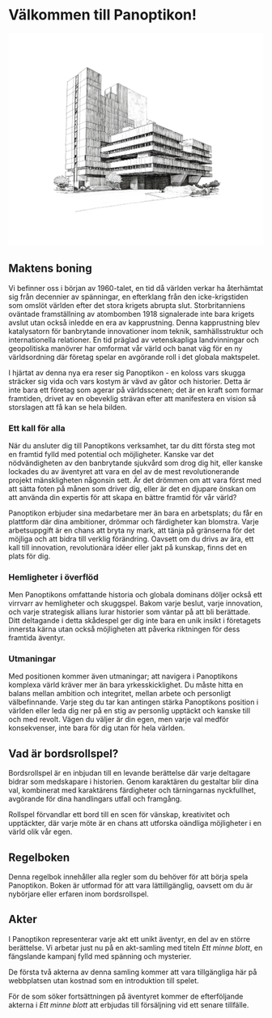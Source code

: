 # Välkommen till Panoptikon!

![Building](/resources/welcome-building-2.png)

## Maktens boning

Vi befinner oss i början av 1960-talet, en tid då världen verkar ha återhämtat sig från decennier av spänningar, en efterklang från den icke-krigstiden som omslöt världen efter det stora krigets abrupta slut. Storbritanniens oväntade framställning av atombomben 1918 signalerade inte bara krigets avslut utan också inledde en era av kapprustning. Denna kapprustning blev katalysatorn för banbrytande innovationer inom teknik, samhällsstruktur och internationella relationer. En tid präglad av vetenskapliga landvinningar och geopolitiska manövrer har omformat vår värld och banat väg för en ny världsordning där företag spelar en avgörande roll i det globala maktspelet.

I hjärtat av denna nya era reser sig Panoptikon - en koloss vars skugga sträcker sig vida och vars kostym är vävd av gåtor och historier. Detta är inte bara ett företag som agerar på världsscenen; det är en kraft som formar framtiden, drivet av en obeveklig strävan efter att manifestera en vision så storslagen att få kan se hela bilden.

### Ett kall för alla

När du ansluter dig till Panoptikons verksamhet, tar du ditt första steg mot en framtid fylld med potential och möjligheter. Kanske var det nödvändigheten av den banbrytande sjukvård som drog dig hit, eller kanske lockades du av äventyret att vara en del av de mest revolutionerande projekt mänskligheten någonsin sett. Är det drömmen om att vara först med att sätta foten på månen som driver dig, eller är det en djupare önskan om att använda din expertis för att skapa en bättre framtid för vår värld?

Panoptikon erbjuder sina medarbetare mer än bara en arbetsplats; du får en plattform där dina ambitioner, drömmar och färdigheter kan blomstra. Varje arbetsuppgift är en chans att bryta ny mark, att tänja på gränserna för det möjliga och att bidra till verklig förändring. Oavsett om du drivs av ära, ett kall till innovation, revolutionära idéer eller jakt på kunskap, finns det en plats för dig.

### Hemligheter i överflöd

Men Panoptikons omfattande historia och globala dominans döljer också ett virrvarr av hemligheter och skuggspel. Bakom varje beslut, varje innovation, och varje strategisk allians lurar historier som väntar på att bli berättade. Ditt deltagande i detta skådespel ger dig inte bara en unik insikt i företagets innersta kärna utan också möjligheten att påverka riktningen för dess framtida äventyr.

### Utmaningar

Med positionen kommer även utmaningar; att navigera i Panoptikons komplexa värld kräver mer än bara yrkesskicklighet. Du måste hitta en balans mellan ambition och integritet, mellan arbete och personligt välbefinnande. Varje steg du tar kan antingen stärka Panoptikons position i världen eller leda dig ner på en stig av personlig upptäckt och kanske till och med revolt. Vägen du väljer är din egen, men varje val medför konsekvenser, inte bara för dig utan för hela världen.

## Vad är bordsrollspel?

Bordsrollspel är en inbjudan till en levande berättelse där varje deltagare bidrar som medskapare i historien. Genom karaktären du gestaltar blir dina val, kombinerat med karaktärens färdigheter och tärningarnas nyckfullhet, avgörande för dina handlingars utfall och framgång.

Rollspel förvandlar ett bord till en scen för vänskap, kreativitet och upptäckter, där varje möte är en chans att utforska oändliga möjligheter i en värld olik vår egen.

## Regelboken

Denna regelbok innehåller alla regler som du behöver för att börja spela Panoptikon. Boken är utformad för att vara lättillgänglig, oavsett om du är nybörjare eller erfaren inom bordsrollspel.

## Akter

I Panoptikon representerar varje akt ett unikt äventyr, en del av en större berättelse. Vi arbetar just nu på en akt-samling med titeln *Ett minne blott*, en fängslande kampanj fylld med spänning och mysterier.

De första två akterna av denna samling kommer att vara tillgängliga här på webbplatsen utan kostnad som en introduktion till spelet.

För de som söker fortsättningen på äventyret kommer de efterföljande akterna i *Ett minne blott* att erbjudas till försäljning vid ett senare tillfälle.

